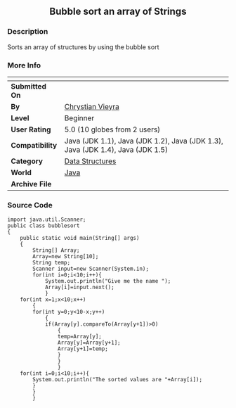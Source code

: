 ﻿<div align="center">

## Bubble sort an array of Strings


</div>

### Description

Sorts an array of structures by using the bubble sort
 
### More Info
 


<span>             |<span>
---                |---
**Submitted On**   |
**By**             |[Chrystian Vieyra](https://github.com/Planet-Source-Code/PSCIndex/blob/master/ByAuthor/chrystian-vieyra.md)
**Level**          |Beginner
**User Rating**    |5.0 (10 globes from 2 users)
**Compatibility**  |Java \(JDK 1\.1\), Java \(JDK 1\.2\), Java \(JDK 1\.3\), Java \(JDK 1\.4\), Java \(JDK 1\.5\)
**Category**       |[Data Structures](https://github.com/Planet-Source-Code/PSCIndex/blob/master/ByCategory/data-structures__2-67.md)
**World**          |[Java](https://github.com/Planet-Source-Code/PSCIndex/blob/master/ByWorld/java.md)
**Archive File**   |[](https://github.com/Planet-Source-Code/chrystian-vieyra-bubble-sort-an-array-of-strings__2-5199/archive/master.zip)





### Source Code

```
import java.util.Scanner;
public class bubblesort
{
	public static void main(String[] args)
	{
		String[] Array;
		Array=new String[10];
		String temp;
		Scanner input=new Scanner(System.in);
		for(int i=0;i<10;i++){
			System.out.println("Give me the name ");
			Array[i]=input.next();
			}
	for(int x=1;x<10;x++)
		{
		for(int y=0;y<10-x;y++)
			{
			if(Array[y].compareTo(Array[y+1])>0)
				{
				temp=Array[y];
				Array[y]=Array[y+1];
				Array[y+1]=temp;
				}
				}
				}
	for(int i=0;i<10;i++){
		System.out.println("The sorted values are "+Array[i]);
		}
		}
		}
```

